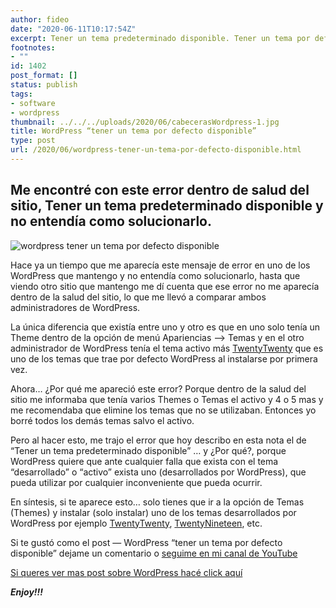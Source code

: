 ```yaml
---
author: fideo
date: "2020-06-11T10:17:54Z"
excerpt: Tener un tema predeterminado disponible. Tener un tema por defecto disponible.
footnotes:
- ""
id: 1402
post_format: []
status: publish
tags:
- software
- wordpress
thumbnail: ../../../uploads/2020/06/cabecerasWordpress-1.jpg
title: WordPress “tener un tema por defecto disponible”
type: post
url: /2020/06/wordpress-tener-un-tema-por-defecto-disponible.html
---
```


Me encontré con este error dentro de salud del sitio, Tener un tema predeterminado disponible y no entendía como solucionarlo.
------------------------------------------------------------------------------------------------------------------------------

![wordpress tener un tema por defecto disponible](/assets/uploads/2020/06/saludDelSitio.jpg "wordpress tener un tema por defecto disponible")

Hace ya un tiempo que me aparecía este mensaje de error en uno de los WordPress que mantengo y no entendía como solucionarlo, hasta que viendo otro sitio que mantengo me dí cuenta que ese error no me aparecía dentro de la salud del sitio, lo que me llevó a comparar ambos administradores de WordPress.

La única diferencia que existía entre uno y otro es que en uno solo tenía un Theme dentro de la opción de menú Apariencias –&gt; Temas y en el otro administrador de WordPress tenía el tema activo más <a href="https://es.wordpress.org/themes/twentytwenty/" target="_blank">TwentyTwenty</a> que es uno de los temas que trae por defecto WordPress al instalarse por primera vez.

Ahora… ¿Por qué me apareció este error?
Porque dentro de la salud del sitio me informaba que tenía varios Themes o Temas el activo y 4 o 5 mas y me recomendaba que elimine los temas que no se utilizaban. Entonces yo borré todos los demás temas salvo el activo.

Pero al hacer esto, me trajo el error que hoy describo en esta nota el de “Tener un tema predeterminado disponible” … y ¿Por qué?, porque WordPress quiere que ante cualquier falla que exista con el tema “desarrollado” o “activo” exista uno (desarrollados por WordPress), que pueda utilizar por cualquier inconveniente que pueda ocurrir.

En síntesis, si te aparece esto… solo tienes que ir a la opción de Temas (Themes) y instalar (solo instalar) uno de los temas desarrollados por WordPress por ejemplo <a href="https://es.wordpress.org/themes/twentytwenty/" target="_blank">TwentyTwenty</a>, <a href="https://es.wordpress.org/themes/twentynineteen/">TwentyNineteen</a>, etc.

Si te gustó como el post — WordPress “tener un tema por defecto disponible” dejame un comentario o <a href="https://bit.ly/suscribiteamicanalYouTube">seguime en mi canal de YouTube</a>

[Si queres ver mas post sobre WordPress hacé click aquí](/tags/#wordpress)

***Enjoy!!!***
